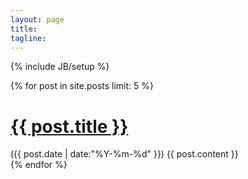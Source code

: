 ```yaml
---
layout: page
title: 
tagline:
---
```

{% include JB/setup %}

{% for post in site.posts limit: 5 %}
  <div class="post">
    <h1><a href="{{ post.url }}">{{ post.title }}</a></h1>
            <span>({{ post.date | date:"%Y-%m-%d" }})</span>
    {{ post.content }}
  </div>  
{% endfor %}
